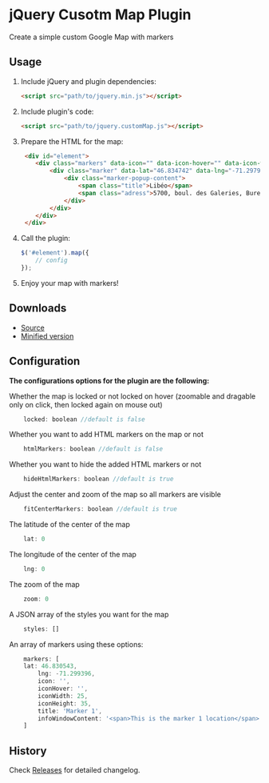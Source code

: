 # jQuery Cusotm Map Plugin
Create a simple custom Google Map with markers

## Usage

1. Include jQuery and plugin dependencies:

	```html
    <script src="path/to/jquery.min.js"></script>
	```

2. Include plugin's code:

	```html
	<script src="path/to/jquery.customMap.js"></script>
	```

3. Prepare the HTML for the map:

	```html
	 <div id="element">
        <div class="markers" data-icon="" data-icon-hover="" data-icon-width="" data-icon-height="">
        	<div class="marker" data-lat="46.834742" data-lng="-71.297905" data-icon="" data-icon-hover="" data-icon-width="" data-icon-height="" data-title="Libéo">
                <div class="marker-popup-content">
                    <span class="title">Libéo</span>
                    <span class="adress">5700, boul. des Galeries, Bureau 300, Québec QC G2K 0H5</span>
                </div>
            </div>
		</div>
     </div>
	```

4. Call the plugin:

	```javascript
	$('#element').map({
		// config
	});
	```

5. Enjoy your map with markers!

## Downloads

* [Source](https://raw.githubusercontent.com/libeo-vtt/jquery-map/master/dist/jquery.map.js)
* [Minified version](https://raw.githubusercontent.com/libeo-vtt/jquery-map/master/dist/jquery.map.min.js)

## Configuration

__The configurations options for the plugin are the following:__

Whether the map is locked or not locked on hover (zoomable and dragable only on click, then locked again on mouse out)
```javascript
	locked: boolean //default is false
```
Whether you want to add HTML markers on the map or not
```javascript
    htmlMarkers: boolean //default is false
```
Whether you want to hide the added HTML markers or not
```javascript
    hideHtmlMarkers: boolean //default is true
```
Adjust the center and zoom of the map so all markers are visible
```javascript
    fitCenterMarkers: boolean //default is true
```
The latitude of the center of the map
```javascript
	lat: 0
```
The longitude of the center of the map
```javascript
    lng: 0
```
The zoom of the map
```javascript
    zoom: 0
```
A JSON array of the styles you want for the map
```javascript
    styles: []
```
An array of markers using these options:
```javascript
    markers: [
	lat: 46.830543,
        lng: -71.299396,
        icon: '',
        iconHover: '',
        iconWidth: 25,
        iconHeight: 35,
        title: 'Marker 1',
        infoWindowContent: '<span>This is the marker 1 location</span>'
    ]
```

## History

Check [Releases](../../releases) for detailed changelog.

